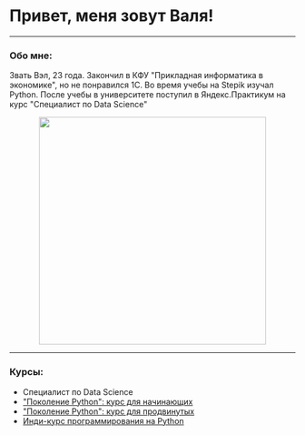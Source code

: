# Привет, меня зовут Валя!

---

### Обо мне: 
Звать Вэл, 23 года. Закончил в КФУ "Прикладная информатика в экономике", но не понравился 1С. Во время учебы на Stepik изучал Python. После учебы в университете поступил в Яндекс.Практикум на курс "Специалист по Data Science"

<p align="center">
  <img src='https://media.giphy.com/media/13HBDT4QSTpveU/giphy.gif' width='400px'>
</p>

---

### Курсы:

- Специалист по Data Science
- ["Поколение Python": курс для начинающих](https://stepik.org/cert/1129647)
- ["Поколение Python": курс для продвинутых](https://stepik.org/cert/1239699)
- [Инди-курс программирования на Python](https://stepik.org/cert/1376800)
